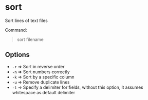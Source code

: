 # sort

Sort lines of text files

Command:

> sort filename

## Options

- `-r` => Sort in reverse order
- `-n` => Sort numbers correctly
- `-k` => Sort by a specific column
- `-u` => Remove duplicate lines
- `-t` => Specify a delimiter for fields, without this option, it assumes whitespace as default delimiter

